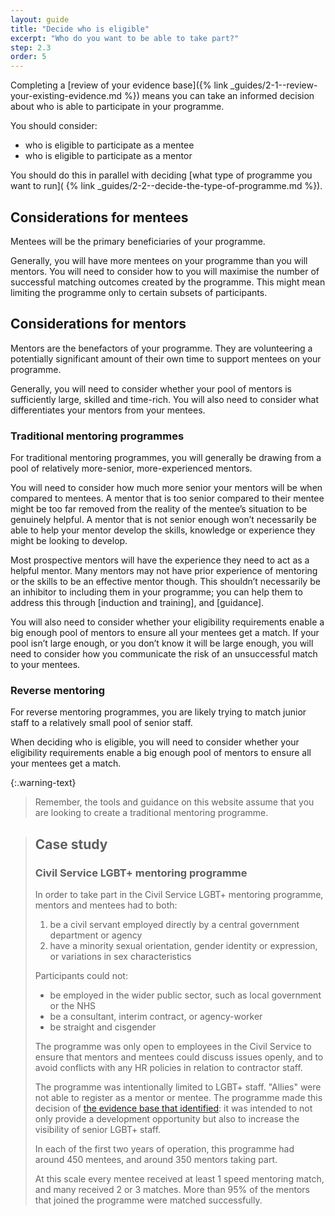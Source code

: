 ```yaml
---
layout: guide
title: "Decide who is eligible"
excerpt: "Who do you want to be able to take part?"
step: 2.3
order: 5
---
```


Completing a [review of your evidence base]({% link _guides/2-1--review-your-existing-evidence.md %}) means you can take an informed decision about who is able to participate in your programme.

You should consider:

- who is eligible to participate as a mentee
- who is eligible to participate as a mentor

You should do this in parallel with deciding [what type of programme you want to run]( {% link _guides/2-2--decide-the-type-of-programme.md %}). 

## Considerations for mentees

Mentees will be the primary beneficiaries of your programme. 

Generally, you will have more mentees on your programme than you will mentors. You will need to consider how to you will maximise the number of successful matching outcomes created by the programme. This might mean limiting the programme only to certain subsets of participants.

## Considerations for mentors

Mentors are the benefactors of your programme. They are volunteering a potentially significant amount of their own time to support mentees on your programme. 

Generally, you will need to consider whether your pool of mentors is sufficiently large, skilled and time-rich. You will also need to consider what differentiates your mentors from your mentees.

### Traditional mentoring programmes 

For traditional mentoring programmes, you will generally be drawing from a pool of relatively more-senior, more-experienced mentors. 

You will need to consider how much more senior your mentors will be when compared to mentees. A mentor that is too senior compared to their mentee might be too far removed from the reality of the mentee’s situation to be genuinely helpful. A mentor that is not senior enough won’t necessarily be able to help your mentor develop the skills, knowledge or experience they might be looking to develop.

Most prospective mentors will have the experience they need to act as a helpful mentor. Many mentors may not have prior experience of mentoring or the skills to be an effective mentor though. This shouldn’t necessarily be an inhibitor to including them in your programme; you can help them to address this through [induction and training], and [guidance].

You will also need to consider whether your eligibility requirements enable a big enough pool of mentors to ensure all your mentees get a match. If your pool isn’t large enough, or you don’t know it will be large enough, you will need to consider how you communicate the risk of an unsuccessful match to your mentees.

### Reverse mentoring

For reverse mentoring programmes, you are likely trying to match junior staff to a relatively small pool of senior staff. 

When deciding who is eligible, you will need to consider whether your eligibility requirements enable a big enough pool of mentors to ensure all your mentees get a match.

{:.warning-text}
> Remember, the tools and guidance on this website assume that you are looking to create a traditional mentoring programme.

> ## Case study
> ### Civil Service LGBT+ mentoring programme
> 
> In order to take part in the Civil Service LGBT+ mentoring programme, mentors and mentees had to both:
> 
> 1. be a civil servant employed directly by a central government department or agency
> 2. have a minority sexual orientation, gender identity or expression, or variations in sex characteristics
> 
> Participants could not:
> 
> - be employed in the wider public sector, such as local government or the NHS
> - be a consultant, interim contract, or agency-worker
> - be straight and cisgender
> 
> The programme was only open to employees in the Civil Service to ensure that mentors and mentees could discuss issues openly, and to avoid conflicts with any HR policies in relation to contractor staff.
> 
> The programme was intentionally limited to LGBT+ staff. "Allies" were not able to register as a mentor or mentee. The programme made this decision of [the evidence base that identified](/guide/2-1-review-your-existing-evidence/#case-study): it was intended to not only provide a development opportunity but also to increase the visibility of senior LGBT+ staff.
> 
> In each of the first two years of operation, this programme had around 450 mentees, and around 350 mentors taking part.
> 
> 
> 
> At this scale every mentee received at least 1 speed mentoring match, and many received 2 or 3 matches. More than 95% of the mentors that joined the programme were matched successfully.